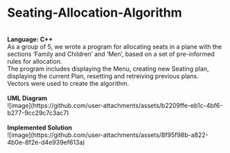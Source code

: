 # Seating-Allocation-Algorithm
<br>
<b>Language: C++</b>
<br>
As a group of 5, we wrote a program for allocating seats in a plane with the sections ‘Family and Children’ and ‘Men’, based on a set of pre-informed rules for allocation.
<br>
The program includes displaying the Menu, creating new Seating plan, displaying the current Plan, resetting and retreiving previous plans.
<br>
Vectors were used to create the algorithm.
<br>
<br>
<b>UML Diagram</b>
<br>
![image](https://github.com/user-attachments/assets/b2209ffe-eb1c-4bf6-b277-9cc29c7c3ac7)

<br>
<br>
<b>Implemented Solution</b>
<br>
![image](https://github.com/user-attachments/assets/8f95f98b-a822-4b0e-8f2e-d4e939ef613a)
